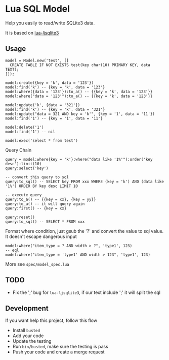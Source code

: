 Lua SQL Model
=============

Help you easily to read/write SQLite3 data.

It is based on [lua-ljsqlite3](https://github.com/stepelu/lua-ljsqlite3)


## Usage

```
model = Model.new('test', [[
  CREATE TABLE IF NOT EXISTS test(key char(10) PRIMARY KEY, data TEXT);
]]);

model:create({key = 'k', data = '123'})
model:find('k') -- {key = 'k', data = '123'}
model:where({data = '123'}):to_a() -- {{key = 'k', data = '123'}}
model:where("data = '123'"):to_a() -- {{key = 'k', data = '123'}}

model:update('k', {data = '321'})
model:find('k') -- {key = 'k', data = '321'}
model:update("data = 321 AND key = 'k'", {key = '1', data = '11'}) 
model:find('1') -- {key = '1', data = '11'}

model:delete('1')
model:find('1') -- nil

model:exec('select * from test')
```

Query Chain

```
query = model:where{key = 'k'}:where("data like '1%'"):order('key desc'):limit(10)
query:select('key')

-- convert this query to sql
query:to_sql() -- SELECT key FROM xxx WHERE (key = 'k') AND (data like '1%') ORDER BY key desc LIMIT 10

-- execute query
query:to_a() -- {{key = xx}, {key = yy}}
query:to_a() -- it will query again
query:first() -- {key = xx}

query:reset()
query:to_sql() -- SELECT * FROM xxx
```

Format where condition, just gsub the '?' and convert the value to sql value. It doesn't escape dangerous input

```
model:where("item_type = ? AND width > ?", 'type1', 123)
-- eql
model:where("item_type = 'type1' AND width > 123", 'type1', 123)
```

More see `spec/model_spec.lua`


## TODO

* Fix the ';' bug for `lua-ljsqlite3`, if our text include ';' it will split the sql


## Development

If you want help this project, follow this flow

* Install `busted`
* Add your code
* Update the testing
* Run `bin/busted`, make sure the testing is pass
* Push your code and create a merge request
